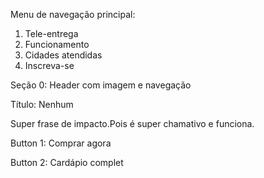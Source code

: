 Menu de navegação principal:
1. Tele-entrega 
2. Funcionamento 
3. Cidades atendidas
4. Inscreva-se


Seção 0: Header com imagem e navegação

Título: Nenhum

Super frase de impacto.Pois é super chamativo e funciona.

Button 1: Comprar agora

Button 2: Cardápio complet
